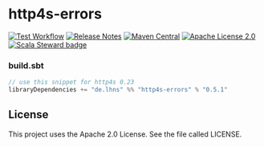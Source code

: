 # http4s-errors

[![Test Workflow](https://github.com/lhns/http4s-errors/workflows/test/badge.svg)](https://github.com/lhns/http4s-errors/actions?query=workflow%3Atest)
[![Release Notes](https://img.shields.io/github/release/lhns/http4s-errors.svg?maxAge=3600)](https://github.com/lhns/http4s-errors/releases/latest)
[![Maven Central](https://img.shields.io/maven-central/v/de.lhns/http4s-errors_2.13)](https://search.maven.org/artifact/de.lhns/http4s-errors_2.13)
[![Apache License 2.0](https://img.shields.io/github/license/lhns/http4s-errors.svg?maxAge=3600)](https://www.apache.org/licenses/LICENSE-2.0)
[![Scala Steward badge](https://img.shields.io/badge/Scala_Steward-helping-blue.svg?style=flat&logo=data:image/png;base64,iVBORw0KGgoAAAANSUhEUgAAAA4AAAAQCAMAAAARSr4IAAAAVFBMVEUAAACHjojlOy5NWlrKzcYRKjGFjIbp293YycuLa3pYY2LSqql4f3pCUFTgSjNodYRmcXUsPD/NTTbjRS+2jomhgnzNc223cGvZS0HaSD0XLjbaSjElhIr+AAAAAXRSTlMAQObYZgAAAHlJREFUCNdNyosOwyAIhWHAQS1Vt7a77/3fcxxdmv0xwmckutAR1nkm4ggbyEcg/wWmlGLDAA3oL50xi6fk5ffZ3E2E3QfZDCcCN2YtbEWZt+Drc6u6rlqv7Uk0LdKqqr5rk2UCRXOk0vmQKGfc94nOJyQjouF9H/wCc9gECEYfONoAAAAASUVORK5CYII=)](https://scala-steward.org)

### build.sbt
```sbt
// use this snippet for http4s 0.23
libraryDependencies += "de.lhns" %% "http4s-errors" % "0.5.1"
```

## License
This project uses the Apache 2.0 License. See the file called LICENSE.
